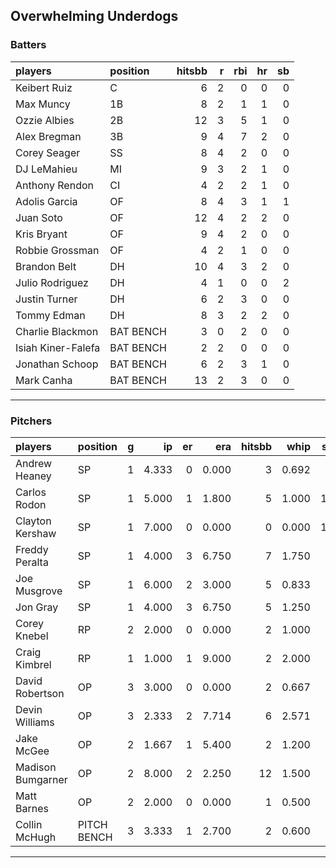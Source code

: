 ## Overwhelming Underdogs

### Batters

 
|players            |position  | hitsbb|  r| rbi| hr| sb| 
|:------------------|:---------|------:|--:|---:|--:|--:| 
|Keibert Ruiz       |C         |      6|  2|   0|  0|  0| 
|Max Muncy          |1B        |      8|  2|   1|  1|  0| 
|Ozzie Albies       |2B        |     12|  3|   5|  1|  0| 
|Alex Bregman       |3B        |      9|  4|   7|  2|  0| 
|Corey Seager       |SS        |      8|  4|   2|  0|  0| 
|DJ LeMahieu        |MI        |      9|  3|   2|  1|  0| 
|Anthony Rendon     |CI        |      4|  2|   2|  1|  0| 
|Adolis Garcia      |OF        |      8|  4|   3|  1|  1| 
|Juan Soto          |OF        |     12|  4|   2|  2|  0| 
|Kris Bryant        |OF        |      9|  4|   2|  0|  0| 
|Robbie Grossman    |OF        |      4|  2|   1|  0|  0| 
|Brandon Belt       |DH        |     10|  4|   3|  2|  0| 
|Julio Rodriguez    |DH        |      4|  1|   0|  0|  2| 
|Justin Turner      |DH        |      6|  2|   3|  0|  0| 
|Tommy Edman        |DH        |      8|  3|   2|  2|  0| 
|Charlie Blackmon   |BAT BENCH |      3|  0|   2|  0|  0| 
|Isiah Kiner-Falefa |BAT BENCH |      2|  2|   0|  0|  0| 
|Jonathan Schoop    |BAT BENCH |      6|  2|   3|  1|  0| 
|Mark Canha         |BAT BENCH |     13|  2|   3|  0|  0| 


* * *

### Pitchers

 
|players           |position    |  g|    ip| er|   era| hitsbb|  whip| so|  w| sv| 
|:-----------------|:-----------|--:|-----:|--:|-----:|------:|-----:|--:|--:|--:| 
|Andrew Heaney     |SP          |  1| 4.333|  0| 0.000|      3| 0.692|  5|  0|  0| 
|Carlos Rodon      |SP          |  1| 5.000|  1| 1.800|      5| 1.000| 12|  0|  0| 
|Clayton Kershaw   |SP          |  1| 7.000|  0| 0.000|      0| 0.000| 13|  1|  0| 
|Freddy Peralta    |SP          |  1| 4.000|  3| 6.750|      7| 1.750|  6|  0|  0| 
|Joe Musgrove      |SP          |  1| 6.000|  2| 3.000|      5| 0.833|  8|  0|  0| 
|Jon Gray          |SP          |  1| 4.000|  3| 6.750|      5| 1.250|  4|  0|  0| 
|Corey Knebel      |RP          |  2| 2.000|  0| 0.000|      2| 1.000|  3|  0|  1| 
|Craig Kimbrel     |RP          |  1| 1.000|  1| 9.000|      2| 2.000|  2|  0|  1| 
|David Robertson   |OP          |  3| 3.000|  0| 0.000|      2| 0.667|  2|  0|  2| 
|Devin Williams    |OP          |  3| 2.333|  2| 7.714|      6| 2.571|  6|  0|  0| 
|Jake McGee        |OP          |  2| 1.667|  1| 5.400|      2| 1.200|  0|  0|  0| 
|Madison Bumgarner |OP          |  2| 8.000|  2| 2.250|     12| 1.500|  4|  0|  0| 
|Matt Barnes       |OP          |  2| 2.000|  0| 0.000|      1| 0.500|  2|  0|  0| 
|Collin McHugh     |PITCH BENCH |  3| 3.333|  1| 2.700|      2| 0.600|  7|  0|  0| 


* * *



